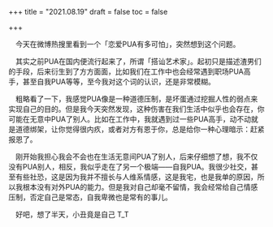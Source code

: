 +++
title = "2021.08.19"
draft = false
toc = false

+++

&emsp;今天在微博热搜里看到一个「恋爱PUA有多可怕」，突然想到这个问题。

&emsp;其实之前PUA在国内便流行起来了，所谓「搭讪艺术家」。起初只是描述渣男们的手段，后来衍生到了方方面面，比如我们在工作中也会经常遇到职场PUA高手，甚至自我PUA等等，至今我对这个词的认识，还是非常模糊。

&emsp;粗略看了一下，我感觉PUA像是一种道德压制，是坏蛋通过挖掘人性的弱点来实现自己的目的。但是我今天突然发现，这种伤害在我们生活中似乎也会存在，你可能在无意中PUA了别人。比如在工作中，我就遇到过一些PUA高手，动不动就是道德绑架，让你觉得很内疚，或者对方有恩于你，总是给你一种心理暗示：赶紧报恩了。

&emsp;刚开始我担心我会不会也在生活无意间PUA了别人，后来仔细想了想，我不仅没有PUA别人，相反，我似乎走在了另一个极端——自我PUA。我很少社交，甚至有些社恐，这是因为我并不擅长与人维系情感，这是我宅，也是我单的原因，所以我根本没有对外PUA的能力。但是我对自己却毫不留情，我会经常给自己情感压制，否定自己是常态，自我卑微也是常有的事儿。

&emsp;好吧，想了半天，小丑竟是自己  T_T

&emsp;

&emsp;

